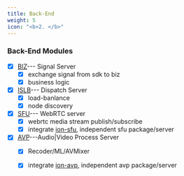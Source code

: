 ```yaml
---
title: Back-End
weight: 5
icon: "<b>2. </b>"
---
```


### Back-End Modules
  - [x] [BIZ](https://github.com/pion/ion/tree/master/cmd/biz)--- Signal Server
    - [x] exchange signal from sdk to biz
    - [x] business logic
  - [x] [ISLB](https://github.com/pion/ion/tree/master/cmd/islb)--- Dispatch Server
    - [x] load-banlance
    - [x] node discovery
  - [x] [SFU](https://github.com/pion/ion/tree/master/cmd/sfu)--- WebRTC server
    - [x] webrtc media stream publish/subscribe
    - [x] integrate [ion-sfu](https://github.com/pion/ion-sfu), independent sfu package/server
  - [x] [AVP](https://github.com/pion/ion/tree/master/cmd/avp)---Audio|Video Process Server
    - [x] Recoder/ML/AVMixer
    - [x] integrate [ion-avp](https://github.com/pion/ion-avp), independent avp package/server



